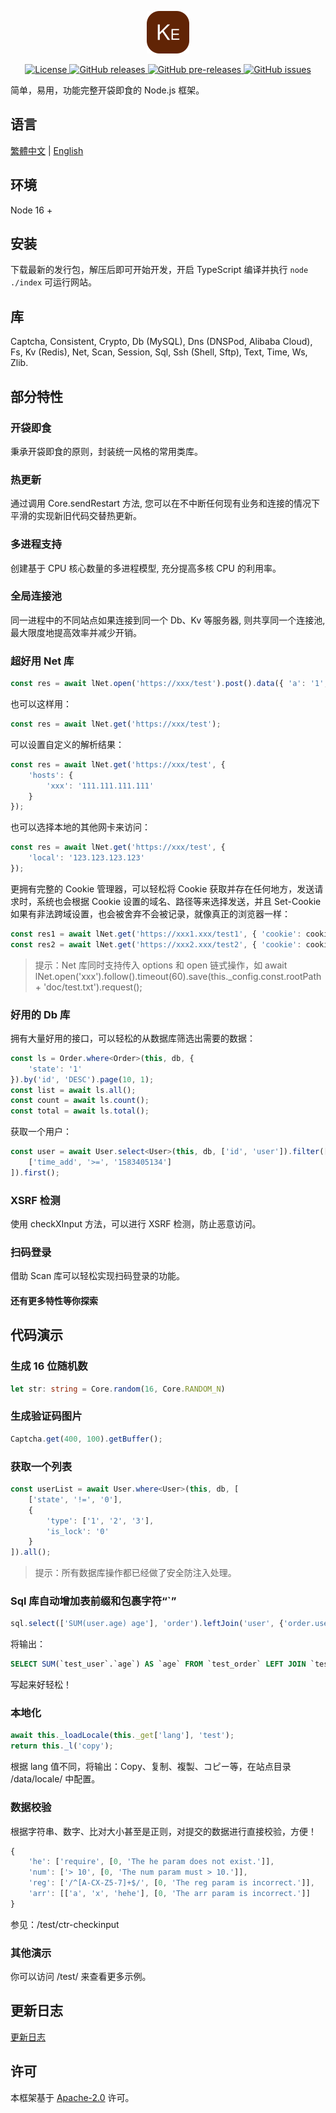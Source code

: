 <p align="center"><img src="./icon.svg" width="68" height="68" alt="Kebab"></p>
<p align="center">
    <a href="https://github.com/maiyun/kebab/blob/master/LICENSE">
        <img alt="License" src="https://img.shields.io/github/license/maiyun/kebab?color=blue" />
    </a>
    <a href="https://github.com/maiyun/kebab/releases">
        <img alt="GitHub releases" src="https://img.shields.io/github/v/release/maiyun/kebab?color=brightgreen&logo=github" />
        <img alt="GitHub pre-releases" src="https://img.shields.io/github/v/release/maiyun/kebab?color=yellow&logo=github&include_prereleases" />
    </a>
    <a href="https://github.com/maiyun/kebab/issues">
        <img alt="GitHub issues" src="https://img.shields.io/github/issues/maiyun/kebab?color=blue&logo=github" />
    </a>
</p>

简单，易用，功能完整开袋即食的 Node.js 框架。

## 语言

[繁體中文](README.tc.md) | [English](../README.md)

## 环境

Node 16 +

## 安装

下载最新的发行包，解压后即可开始开发，开启 TypeScript 编译并执行 `node ./index` 可运行网站。

## 库

Captcha, Consistent, Crypto, Db (MySQL), Dns (DNSPod, Alibaba Cloud), Fs, Kv (Redis), Net, Scan, Session, Sql, Ssh (Shell, Sftp), Text, Time, Ws, Zlib.

## 部分特性

### 开袋即食

秉承开袋即食的原则，封装统一风格的常用类库。

### 热更新

通过调用 Core.sendRestart 方法, 您可以在不中断任何现有业务和连接的情况下平滑的实现新旧代码交替热更新。

### 多进程支持

创建基于 CPU 核心数量的多进程模型, 充分提高多核 CPU 的利用率。

### 全局连接池

同一进程中的不同站点如果连接到同一个 Db、Kv 等服务器, 则共享同一个连接池, 最大限度地提高效率并减少开销。

### 超好用 Net 库

```typescript
const res = await lNet.open('https://xxx/test').post().data({ 'a': '1', 'b': '2' }).request();
```

也可以这样用：

```typescript
const res = await lNet.get('https://xxx/test');
```

可以设置自定义的解析结果：

```typescript
const res = await lNet.get('https://xxx/test', {
    'hosts': {
        'xxx': '111.111.111.111'
    }
});
```

也可以选择本地的其他网卡来访问：

```typescript
const res = await lNet.get('https://xxx/test', {
    'local': '123.123.123.123'
});
```

更拥有完整的 Cookie 管理器，可以轻松将 Cookie 获取并存在任何地方，发送请求时，系统也会根据 Cookie 设置的域名、路径等来选择发送，并且 Set-Cookie 如果有非法跨域设置，也会被舍弃不会被记录，就像真正的浏览器一样：

```typescript
const res1 = await lNet.get('https://xxx1.xxx/test1', { 'cookie': cookie });
const res2 = await lNet.get('https://xxx2.xxx/test2', { 'cookie': cookie });
```

> 提示：Net 库同时支持传入 options 和 open 链式操作，如 await lNet.open('xxx').follow().timeout(60).save(this._config.const.rootPath + 'doc/test.txt').request();

### 好用的 Db 库

拥有大量好用的接口，可以轻松的从数据库筛选出需要的数据：

```typescript
const ls = Order.where<Order>(this, db, {
    'state': '1'
}).by('id', 'DESC').page(10, 1);
const list = await ls.all();
const count = await ls.count();
const total = await ls.total();
```

获取一个用户：

```typescript
const user = await User.select<User>(this, db, ['id', 'user']).filter([
    ['time_add', '>=', '1583405134']
]).first();
```

### XSRF 检测

使用 checkXInput 方法，可以进行 XSRF 检测，防止恶意访问。

### 扫码登录

借助 Scan 库可以轻松实现扫码登录的功能。

#### 还有更多特性等你探索

## 代码演示

### 生成 16 位随机数

```typescript
let str: string = Core.random(16, Core.RANDOM_N)
```

### 生成验证码图片

```typescript
Captcha.get(400, 100).getBuffer();
```

### 获取一个列表

```typescript
const userList = await User.where<User>(this, db, [
    ['state', '!=', '0'],
    {
        'type': ['1', '2', '3'],
        'is_lock': '0'
    }
]).all();
```

> 提示：所有数据库操作都已经做了安全防注入处理。

### Sql 库自动增加表前缀和包裹字符“`”

```typescript
sql.select(['SUM(user.age) age'], 'order').leftJoin('user', {'order.user_id': '#user.id'});
```

将输出：

```sql
SELECT SUM(`test_user`.`age`) AS `age` FROM `test_order` LEFT JOIN `test_user` ON `test_order`.`user_id` = `test_user`.`id`
```

写起来好轻松！

### 本地化

```typescript
await this._loadLocale(this._get['lang'], 'test');
return this._l('copy');
```

根据 lang 值不同，将输出：Copy、复制、複製、コピー等，在站点目录 /data/locale/ 中配置。

### 数据校验

根据字符串、数字、比对大小甚至是正则，对提交的数据进行直接校验，方便！

```typescript
{
    'he': ['require', [0, 'The he param does not exist.']],
    'num': ['> 10', [0, 'The num param must > 10.']],
    'reg': ['/^[A-CX-Z5-7]+$/', [0, 'The reg param is incorrect.']],
    'arr': [['a', 'x', 'hehe'], [0, 'The arr param is incorrect.']]
}
```

参见：/test/ctr-checkinput

### 其他演示

你可以访问 /test/ 来查看更多示例。

## 更新日志

[更新日志](CHANGELOG.sc.md)

## 许可

本框架基于 [Apache-2.0](../LICENSE) 许可。